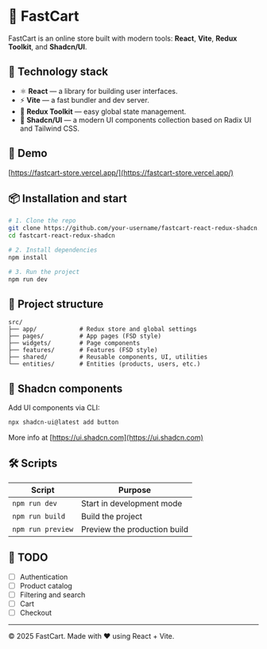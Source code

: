 # 🛒 FastCart

FastCart is an online store built with modern tools: **React**, **Vite**, **Redux Toolkit**, and **Shadcn/UI**.

## 🚀 Technology stack

- ⚛️ **React** — a library for building user interfaces.
- ⚡ **Vite** — a fast bundler and dev server.
- 🧠 **Redux Toolkit** — easy global state management.
- 🎨 **Shadcn/UI** — a modern UI components collection based on Radix UI and Tailwind CSS.

## 🔗 Demo

[https://fastcart-store.vercel.app/](https://fastcart-store.vercel.app/)

## 📦 Installation and start

```bash
# 1. Clone the repo
git clone https://github.com/your-username/fastcart-react-redux-shadcn.git
cd fastcart-react-redux-shadcn

# 2. Install dependencies
npm install

# 3. Run the project
npm run dev
```

## 📁 Project structure

```
src/
├── app/            # Redux store and global settings
├── pages/          # App pages (FSD style)
├── widgets/        # Page components
├── features/       # Features (FSD style)
├── shared/         # Reusable components, UI, utilities
└── entities/       # Entities (products, users, etc.)
```

## 🧩 Shadcn components

Add UI components via CLI:

```bash
npx shadcn-ui@latest add button
```

More info at [https://ui.shadcn.com](https://ui.shadcn.com)

## 🛠 Scripts

| Script            | Purpose                      |
|-------------------|------------------------------|
| `npm run dev`     | Start in development mode     |
| `npm run build`   | Build the project             |
| `npm run preview` | Preview the production build  |

## 📌 TODO

- [ ] Authentication
- [ ] Product catalog
- [ ] Filtering and search
- [ ] Cart
- [ ] Checkout

---

© 2025 FastCart. Made with ❤️ using React + Vite.
